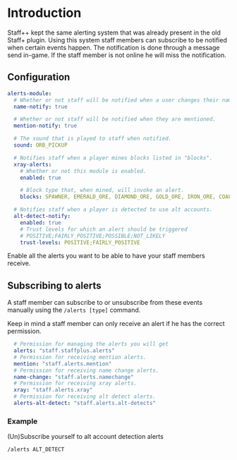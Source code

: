 # Introduction
Staff++ kept the same alerting system that was already present in the old Staff+ plugin.
Using this system staff members can subscribe to be notified when certain events happen.
The notification is done through a message send in-game. If the staff member is not online he will miss the notification.

## Configuration

```yaml
alerts-module:
  # Whether or not staff will be notified when a user changes their name.
  name-notify: true

  # Whether or not staff will be notified when they are mentioned.
  mention-notify: true

  # The sound that is played to staff when notified.
  sound: ORB_PICKUP

  # Notifies staff when a player mines blocks listed in "blocks".
  xray-alerts:
    # Whether or not this module is enabled.
    enabled: true

    # Block type that, when mined, will invoke an alert.
    blocks: SPAWNER, EMERALD_ORE, DIAMOND_ORE, GOLD_ORE, IRON_ORE, COAL_ORE, LAPIS_ORE, REDSTONE_ORE

  # Notifies staff when a player is detected to use alt accounts.
  alt-detect-notify:
    enabled: true
    # Trust levels for which an alert should be triggered
    # POSITIVE;FAIRLY_POSITIVE;POSSIBLE;NOT_LIKELY
    trust-levels: POSITIVE;FAIRLY_POSITIVE
```

Enable all the alerts you want to be able to have your staff members receive.


## Subscribing to alerts
A staff member can subscribe to or unsubscribe from these events manually using the `/alerts [type]` command.

Keep in mind a staff member can only receive an alert if he has the correct permission.

```yaml
  # Permission for managing the alerts you will get
  alerts: "staff.staffplus.alerts"
  # Permission for receiving mention alerts.
  mention: "staff.alerts.mention"
  # Permission for receiving name change alerts.
  name-change: "staff.alerts.namechange"
  # Permission for receiving xray alerts.
  xray: "staff.alerts.xray"
  # Permission for receiving alt detect alerts.
  alerts-alt-detect: "staff.alerts.alt-detects"
```

### Example
(Un)Subscribe yourself to alt account detection alerts
```
/alerts ALT_DETECT
```

